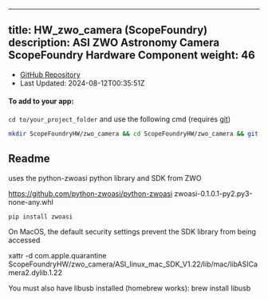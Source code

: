 
---
title: HW_zwo_camera (ScopeFoundry)
description: ASI ZWO Astronomy Camera ScopeFoundry Hardware Component
weight: 46
---
- [GitHub Repository](https://github.com/ScopeFoundry/HW_zwo_camera)
- Last Updated: 2024-08-12T00:35:51Z


#### To add to your app:

`cd to/your_project_folder` and use the following cmd (requires [git](/docs/100_development/20_git/))

```bash
mkdir ScopeFoundryHW/zwo_camera && cd ScopeFoundryHW/zwo_camera && git init --initial-branch=master && git remote add upstream_ScopeFoundry https://github.com/ScopeFoundry/HW_zwo_camera && git pull upstream_ScopeFoundry master && cd ../..
```

## Readme


uses the python-zwoasi python library and SDK from ZWO

https://github.com/python-zwoasi/python-zwoasi
zwoasi-0.1.0.1-py2.py3-none-any.whl

	pip install zwoasi

On MacOS, the default security settings prevent the SDK library from being accessed

xattr -d com.apple.quarantine ScopeFoundryHW/zwo_camera/ASI_linux_mac_SDK_V1.22/lib/mac/libASICamera2.dylib.1.22 

You must also have libusb installed (homebrew works):
	brew install libusb 


